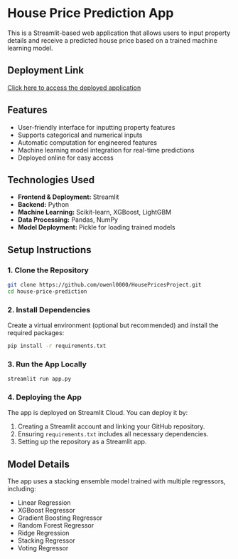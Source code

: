 # House Price Prediction App

This is a Streamlit-based web application that allows users to input property details and receive a predicted house price based on a trained machine learning model.

## Deployment Link
[Click here to access the deployed application](https://housepricespredictionproject-kaggle-owenl0000.streamlit.app/)


## Features
- User-friendly interface for inputting property features
- Supports categorical and numerical inputs
- Automatic computation for engineered features 
- Machine learning model integration for real-time predictions
- Deployed online for easy access

## Technologies Used
- **Frontend & Deployment:** Streamlit
- **Backend:** Python
- **Machine Learning:** Scikit-learn, XGBoost, LightGBM
- **Data Processing:** Pandas, NumPy
- **Model Deployment:** Pickle for loading trained models

## Setup Instructions
### 1. Clone the Repository
```bash
git clone https://github.com/owenl0000/HousePricesProject.git
cd house-price-prediction
```

### 2. Install Dependencies
Create a virtual environment (optional but recommended) and install the required packages:
```bash
pip install -r requirements.txt
```

### 3. Run the App Locally
```bash
streamlit run app.py
```

### 4. Deploying the App
The app is deployed on Streamlit Cloud. You can deploy it by:
1. Creating a Streamlit account and linking your GitHub repository.
2. Ensuring `requirements.txt` includes all necessary dependencies.
3. Setting up the repository as a Streamlit app.


## Model Details
The app uses a stacking ensemble model trained with multiple regressors, including:
- Linear Regression
- XGBoost Regressor
- Gradient Boosting Regressor
- Random Forest Regressor
- Ridge Regression
- Stacking Regressor
- Voting Regressor




